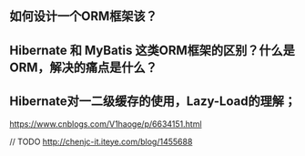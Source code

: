 

## 如何设计一个ORM框架该？

 
## Hibernate 和 MyBatis 这类ORM框架的区别？什么是ORM，解决的痛点是什么？


## Hibernate对一二级缓存的使用，Lazy-Load的理解；



<https://www.cnblogs.com/V1haoge/p/6634151.html>

// TODO 
<http://chenjc-it.iteye.com/blog/1455688>